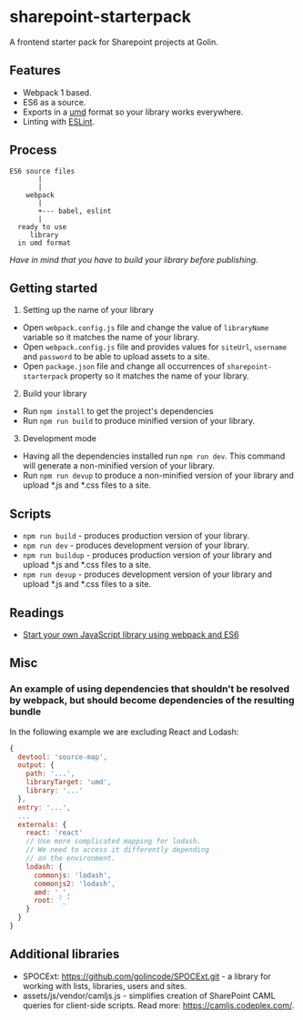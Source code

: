 # sharepoint-starterpack
A frontend starter pack for Sharepoint projects at Golin. 

## Features

* Webpack 1 based.
* ES6 as a source.
* Exports in a [umd](https://github.com/umdjs/umd) format so your library works everywhere.
* Linting with [ESLint](http://eslint.org/).

## Process

```
ES6 source files
       |
       |
    webpack
       |
       +--- babel, eslint
       |
  ready to use
     library
  in umd format
```
*Have in mind that you have to build your library before publishing.*

## Getting started

1. Setting up the name of your library
  * Open `webpack.config.js` file and change the value of `libraryName` variable so it matches the name of your library.
  * Open `webpack.config.js` file and provides values for `siteUrl`, `username` and `password` to be able to upload assets to a site.
  * Open `package.json` file and change all occurrences of `sharepoint-starterpack` property so it matches the name of your library.
2. Build your library
  * Run `npm install` to get the project's dependencies
  * Run `npm run build` to produce minified version of your library.
3. Development mode
  * Having all the dependencies installed run `npm run dev`. This command will generate a non-minified version of your library.
  * Run `npm run devup` to produce a non-minified version of your library and upload *.js and *.css files to a site.

## Scripts

* `npm run build` - produces production version of your library.
* `npm run dev` - produces development version of your library.
* `npm run buildup` - produces production version of your library and upload *.js and *.css files to a site.
* `npm run devup` - produces development version of your library and upload *.js and *.css files to a site.

## Readings

* [Start your own JavaScript library using webpack and ES6](http://krasimirtsonev.com/blog/article/javascript-library-starter-using-webpack-es6)

## Misc

### An example of using dependencies that shouldn’t be resolved by webpack, but should become dependencies of the resulting bundle

In the following example we are excluding React and Lodash:

```js
{
  devtool: 'source-map',
  output: {
    path: '...',
    libraryTarget: 'umd',
    library: '...'
  },
  entry: '...',
  ...
  externals: {
    react: 'react'
    // Use more complicated mapping for lodash.
    // We need to access it differently depending
    // on the environment.
    lodash: {
      commonjs: 'lodash',
      commonjs2: 'lodash',
      amd: '_',
      root: '_'
    }
  }
}
```
## Additional libraries

* SPOCExt: https://github.com/golincode/SPOCExt.git - a library for working with lists, libraries, users and sites.
* assets/js/vendor/camljs.js - simplifies creation of SharePoint CAML queries for client-side scripts. Read more: https://camljs.codeplex.com/.
